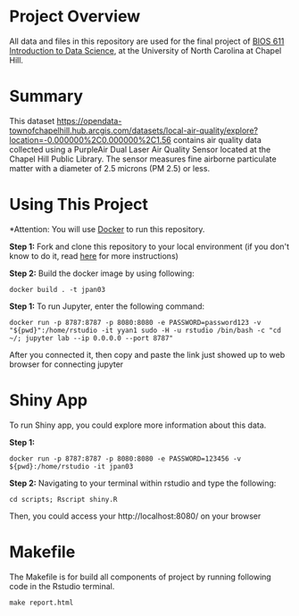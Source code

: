 # Project Overview
All data and files in this repository are used for the final project of [BIOS 611 Introduction to Data Science](https://github.com/Vincent-Toups/datasci611),  at the University of North Carolina at Chapel Hill.

# Summary
This dataset https://opendata-townofchapelhill.hub.arcgis.com/datasets/local-air-quality/explore?location=-0.000000%2C0.000000%2C1.56 contains air quality data collected using a PurpleAir Dual Laser Air Quality Sensor located at the Chapel Hill Public Library. The sensor measures fine airborne particulate matter with a diameter of 2.5 microns (PM 2.5) or less.
# Using This Project
*Attention: You will use [Docker](https://www.docker.com/)  to run this repository.

**Step 1:**
Fork and clone this repository to your local environment (if you don't know to do it, read [here](https://docs.github.com/en/get-started/quickstart/fork-a-repo) for more instructions)

**Step 2:**
Build the docker image by using following:

    docker build . -t jpan03


**Step 1:**
To run Jupyter, enter the following command:

    docker run -p 8787:8787 -p 8080:8080 -e PASSWORD=password123 -v "${pwd}":/home/rstudio -it yyan1 sudo -H -u rstudio /bin/bash -c "cd ~/; jupyter lab --ip 0.0.0.0 --port 8787"

After you connected it, then copy and paste the link just showed up to web browser for connecting jupyter

# Shiny App
To run Shiny app, you could explore more information about this data.

**Step 1:**


    docker run -p 8787:8787 -p 8080:8080 -e PASSWORD=123456 -v ${pwd}:/home/rstudio -it jpan03

**Step 2:**
Navigating to your terminal within rstudio and type the following:

    cd scripts; Rscript shiny.R
Then, you could access your http://localhost:8080/ on your browser

# Makefile 
The Makefile is for build all components of project by running following code in the Rstudio terminal.

    make report.html 


